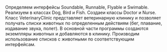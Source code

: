 Определяем интерфейсы Soundable, Runnable, Flyable и Swimable.
Реализуем в классах Dog, Bird и Fish. 
Создаеи классы Doctor и Nurse. 
Класс VeterinaryClinic представляет ветеринарную клинику и позволяет получать списки животных по определенным действиям (бег, плавание, издавание звука, полет). 
В основной части программы создаются экземпляры животных и добавляются в клинику.
Производим использование списков с животными по соответствующим интерфейсам.